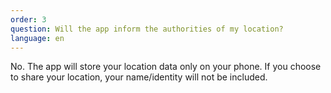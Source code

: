 ```yaml
---
order: 3
question: Will the app inform the authorities of my location?
language: en
---
```


No. The app will store your location data only on your phone. If you choose to share your location, your name/identity will not be included.
